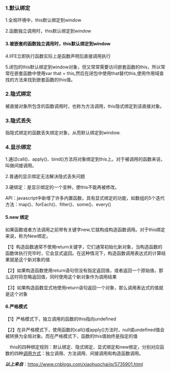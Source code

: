 ### 1.默认绑定

1.全局环境中，this默认绑定到window

2.函数独立调用时，this默认绑定到window

#### 3.被嵌套的函数独立调用时，this默认绑定到window

4.IIFE立即执行函数实际上是函数声明后直接调用执行

5.闭包的this默认绑定到window对象，但又常常需要访问嵌套函数的this，所以常常在嵌套函数中使用var that = this,然后在闭包中使用that替代this,使用作用域查找的方法来找到嵌套函数的this值。

### 2.隐式绑定

被直接对象所包含的函数调用时，也称为方法调用，this隐式绑定到该直接对象。

### 3.隐式丢失

指隐式绑定的函数丢失绑定对象，从而默认绑定到window.

### 4.显示绑定

1.通过call()、apply()、bind()方法将对象绑定到this上。对于被调用的函数来说，叫做间接调用。

2.普通的显示绑定无法解决隐式丢失问题

3.硬绑定：是显示绑定的一个变种，使this不能再被修改。

API：javascript中新增了许多内置函数，具有显式绑定的功能，如数组的5个迭代方法：map()、forEach()、filter()、some()、every()

#### 5.new 绑定

如果函数或者方法调用之前带有关键字new,它就构成构造函数调用。对于this绑定来说，称为New绑定。

【1】构造函数通常不使用return关键字，它们通常初始化新对象，当构造函数的函数体执行完毕时，它会显式返回。在这种情况下，构造函数调用表达式的计算结果就是这个新对象的值

【2】如果构造函数使用return语句但没有指定返回值，或者返回一个原始值，那么这时将忽略返回值，同时使用这个新对象作为调用结果

【3】如果构造函数显式地使用return语句返回一个对象，那么调用表达式的值就是这个对象

#### 6.严格模式

【1】严格模式下，独立调用的函数的this指向undefined

【2】在非严格模式下，使用函数的call()或apply()方法时，null或undefined值会被转换为全局对象。而在严格模式下，函数的this值始终是指定的值

　this的四种绑定规则：默认绑定、隐式绑定、显式绑定和new绑定，分别对应函数的四种[调用方式](http://www.cnblogs.com/xiaohuochai/p/5702813.html#anchor3)：独立调用、方法调用、间接调用和构造函数调用。

***以上来自***：https://www.cnblogs.com/xiaohuochai/p/5735901.html